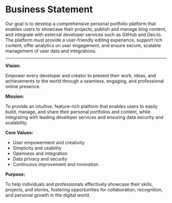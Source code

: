 # Business Statement

Our goal is to develop a comprehensive personal portfolio platform that enables users to showcase their projects, publish and manage blog content, and integrate with external developer services such as GitHub and Dev.to. The platform must provide a user-friendly editing experience, support rich content, offer analytics on user engagement, and ensure secure, scalable management of user data and integrations.

---

**Vision:**

Empower every developer and creator to present their work, ideas, and achievements to the world through a seamless, engaging, and professional online presence.

**Mission:**

To provide an intuitive, feature-rich platform that enables users to easily build, manage, and share their personal portfolios and content, while integrating with leading developer services and ensuring data security and scalability.

**Core Values:**

- User empowerment and creativity
- Simplicity and usability
- Openness and integration
- Data privacy and security
- Continuous improvement and innovation

**Purpose:**

To help individuals and professionals effectively showcase their skills, projects, and stories, fostering opportunities for collaboration, recognition, and personal growth in the digital world.
